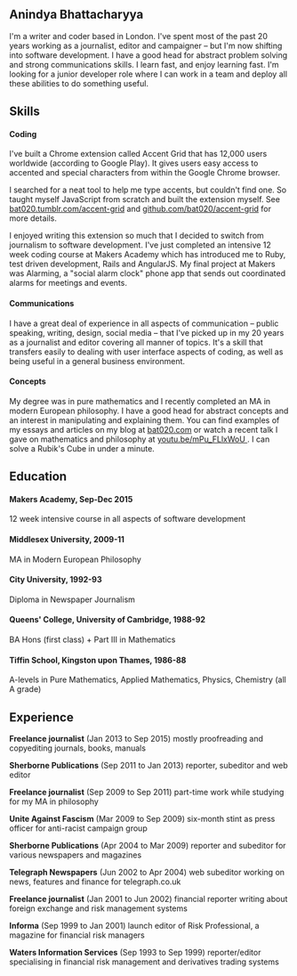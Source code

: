## Anindya Bhattacharyya

I'm a writer and coder based in London. I've spent most of the past 20 years working as a journalist, editor and campaigner – but I'm now shifting into software development. I have a good head for abstract problem solving and strong communications skills. I learn fast, and enjoy learning fast. I'm looking for a junior developer role where I can work in a team and deploy all these abilities to do something useful.

## Skills

#### Coding

I've built a Chrome extension called Accent Grid that has 12,000 users worldwide (according to Google Play). It gives users easy access to accented and special characters from within the Google Chrome browser.

I searched for a neat tool to help me type accents, but couldn't find one. So taught myself JavaScript from scratch and
built the extension myself. See [bat020.tumblr.com/accent-grid](https://bat020.tumblr.com/accent-grid) and [github.com/bat020/accent-grid](https://github.com/bat020/accent-grid) for more details.

I enjoyed writing this extension so much that I decided to switch from journalism to software development. I've just completed an intensive 12 week coding course at Makers Academy which has introduced me to Ruby, test driven development, Rails and AngularJS. My final project at Makers was Alarming, a "social alarm clock" phone app that sends out coordinated alarms for meetings and events.

#### Communications

I have a great deal of experience in all aspects of communication – public speaking, writing, design, social media – that I've picked up in my 20 years as a journalist and editor covering all manner of topics. It's a skill that transfers easily to dealing with user interface aspects of coding, as well as being useful in a general business environment.

#### Concepts

My degree was in pure mathematics and I recently completed an MA in modern European philosophy. I have a good head for abstract concepts and an interest in manipulating and explaining them. You can find examples of my essays and articles on my blog at [bat020.com](https://bat020.com) or watch a recent talk I gave on mathematics and philosophy at [youtu.be/mPu_FLlxWoU ](https://youtu.be/mPu_FLlxWoU). I can solve a Rubik's Cube in under a minute.

## Education

#### Makers Academy, Sep-Dec 2015
12 week intensive course in all aspects of software development

#### Middlesex University, 2009-11
MA in Modern European Philosophy

#### City University, 1992-93
Diploma in Newspaper Journalism

#### Queens' College, University of Cambridge, 1988-92
BA Hons (first class) + Part III in Mathematics

#### Tiffin School, Kingston upon Thames, 1986-88
A-levels in Pure Mathematics, Applied Mathematics, Physics, Chemistry (all A grade)

## Experience

**Freelance journalist** (Jan 2013 to Sep 2015)
mostly proofreading and copyediting journals, books, manuals

**Sherborne Publications** (Sep 2011 to Jan 2013)
reporter, subeditor and web editor

**Freelance journalist** (Sep 2009 to Sep 2011)
part-time work while studying for my MA in philosophy

**Unite Against Fascism** (Mar 2009 to Sep 2009)
six-month stint as press officer for anti-racist campaign group

**Sherborne Publications** (Apr 2004 to Mar 2009)
reporter and subeditor for various newspapers and magazines

**Telegraph Newspapers** (Jun 2002 to Apr 2004)
web subeditor working on news, features and finance for telegraph.co.uk

**Freelance journalist** (Jan 2001 to Jun 2002)
financial reporter writing about foreign exchange and risk management systems

**Informa** (Sep 1999 to Jan 2001)
launch editor of Risk Professional, a magazine for financial risk managers

**Waters Information Services** (Sep 1993 to Sep 1999)
reporter/editor specialising in financial risk management and derivatives trading systems
